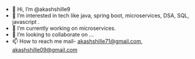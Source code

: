 - 👋 Hi, I’m @akashshille9
- 👀 I’m interested in tech like java, spring boot, microservices, DSA, SQL, javascript .
- 🌱 I’m currently working on microservices.
- 💞️ I’m looking to collaborate on ...
- 📫 How to reach me mail- akashshille71@gmail.com, akashshille09@gmail.com 

<!---
akashshille9/akashshille9 is a ✨ special ✨ repository because its `README.md` (this file) appears on your GitHub profile.
You can click the Preview link to take a look at your changes.
--->
